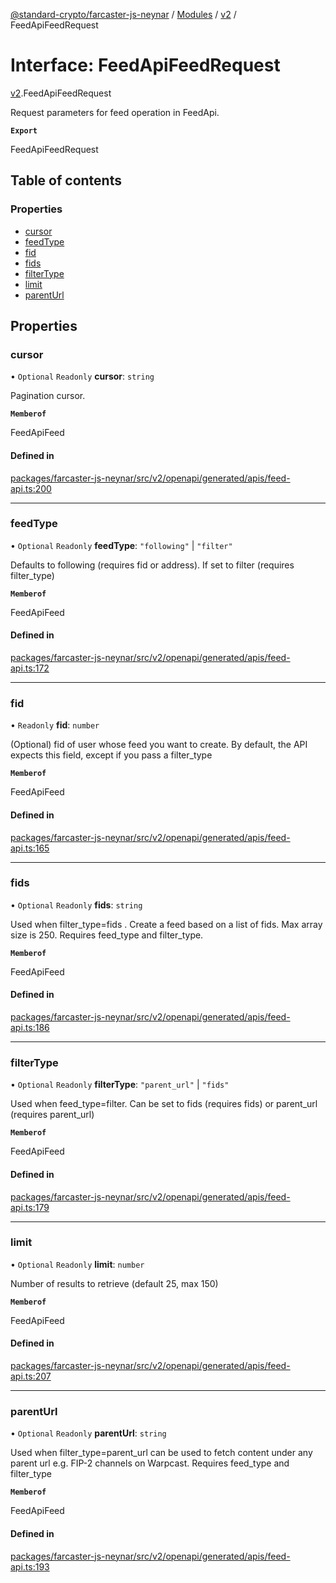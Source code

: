 [@standard-crypto/farcaster-js-neynar](../README.md) / [Modules](../modules.md) / [v2](../modules/v2.md) / FeedApiFeedRequest

# Interface: FeedApiFeedRequest

[v2](../modules/v2.md).FeedApiFeedRequest

Request parameters for feed operation in FeedApi.

**`Export`**

FeedApiFeedRequest

## Table of contents

### Properties

- [cursor](v2.FeedApiFeedRequest.md#cursor)
- [feedType](v2.FeedApiFeedRequest.md#feedtype)
- [fid](v2.FeedApiFeedRequest.md#fid)
- [fids](v2.FeedApiFeedRequest.md#fids)
- [filterType](v2.FeedApiFeedRequest.md#filtertype)
- [limit](v2.FeedApiFeedRequest.md#limit)
- [parentUrl](v2.FeedApiFeedRequest.md#parenturl)

## Properties

### cursor

• `Optional` `Readonly` **cursor**: `string`

Pagination cursor.

**`Memberof`**

FeedApiFeed

#### Defined in

[packages/farcaster-js-neynar/src/v2/openapi/generated/apis/feed-api.ts:200](https://github.com/standard-crypto/farcaster-js/blob/main/packages/farcaster-js-neynar/src/v2/openapi/generated/apis/feed-api.ts#L200)

___

### feedType

• `Optional` `Readonly` **feedType**: ``"following"`` \| ``"filter"``

Defaults to following (requires fid or address). If set to filter (requires filter_type)

**`Memberof`**

FeedApiFeed

#### Defined in

[packages/farcaster-js-neynar/src/v2/openapi/generated/apis/feed-api.ts:172](https://github.com/standard-crypto/farcaster-js/blob/main/packages/farcaster-js-neynar/src/v2/openapi/generated/apis/feed-api.ts#L172)

___

### fid

• `Readonly` **fid**: `number`

(Optional) fid of user whose feed you want to create. By default, the API expects this field, except if you pass a filter_type

**`Memberof`**

FeedApiFeed

#### Defined in

[packages/farcaster-js-neynar/src/v2/openapi/generated/apis/feed-api.ts:165](https://github.com/standard-crypto/farcaster-js/blob/main/packages/farcaster-js-neynar/src/v2/openapi/generated/apis/feed-api.ts#L165)

___

### fids

• `Optional` `Readonly` **fids**: `string`

Used when filter_type&#x3D;fids . Create a feed based on a list of fids. Max array size is 250. Requires feed_type and filter_type.

**`Memberof`**

FeedApiFeed

#### Defined in

[packages/farcaster-js-neynar/src/v2/openapi/generated/apis/feed-api.ts:186](https://github.com/standard-crypto/farcaster-js/blob/main/packages/farcaster-js-neynar/src/v2/openapi/generated/apis/feed-api.ts#L186)

___

### filterType

• `Optional` `Readonly` **filterType**: ``"parent_url"`` \| ``"fids"``

Used when feed_type&#x3D;filter. Can be set to fids (requires fids) or parent_url (requires parent_url)

**`Memberof`**

FeedApiFeed

#### Defined in

[packages/farcaster-js-neynar/src/v2/openapi/generated/apis/feed-api.ts:179](https://github.com/standard-crypto/farcaster-js/blob/main/packages/farcaster-js-neynar/src/v2/openapi/generated/apis/feed-api.ts#L179)

___

### limit

• `Optional` `Readonly` **limit**: `number`

Number of results to retrieve (default 25, max 150)

**`Memberof`**

FeedApiFeed

#### Defined in

[packages/farcaster-js-neynar/src/v2/openapi/generated/apis/feed-api.ts:207](https://github.com/standard-crypto/farcaster-js/blob/main/packages/farcaster-js-neynar/src/v2/openapi/generated/apis/feed-api.ts#L207)

___

### parentUrl

• `Optional` `Readonly` **parentUrl**: `string`

Used when filter_type&#x3D;parent_url can be used to fetch content under any parent url e.g. FIP-2 channels on Warpcast. Requires feed_type and filter_type

**`Memberof`**

FeedApiFeed

#### Defined in

[packages/farcaster-js-neynar/src/v2/openapi/generated/apis/feed-api.ts:193](https://github.com/standard-crypto/farcaster-js/blob/main/packages/farcaster-js-neynar/src/v2/openapi/generated/apis/feed-api.ts#L193)
